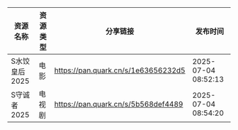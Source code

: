 | 资源名称      | 资源类型 | 分享链接                                | 发布时间                |
| --------- | ---- | ----------------------------------- | ------------------- |
| S水饺皇后2025 | 电影   | https://pan.quark.cn/s/1e63656232d5 | 2025-07-04 08:52:13 |
| S守诚者2025  | 电视剧  | https://pan.quark.cn/s/5b568def4489 | 2025-07-04 08:54:20 |
